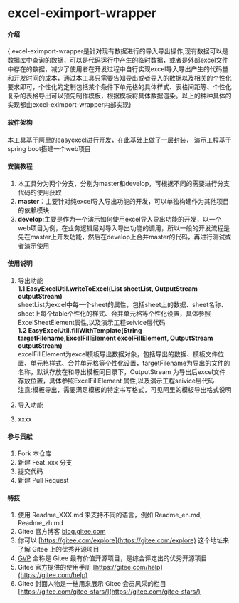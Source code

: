 # excel-eximport-wrapper

#### 介绍
{
excel-eximport-wrapper是针对现有数据进行的导入导出操作,现有数据可以是数据库中查询的数据，可以是代码运行中产生的临时数据，或者是外部excel文件中存在的数据，减少了使用者在开发过程中自行实现excel导入导出产生的代码量和开发时间的成本，通过本工具只需要告知导出或者导入的数据以及相关的个性化要求即可，个性化的定制包括某个条件下单元格的具体样式、表格间距等、个性化复杂的表格导出可以预先制作模板，根据模板将具体数据渲染。以上的种种具体的实现都由excel-eximport-wrapper内部实现}

#### 软件架构
本工具基于阿里的easyexcel进行开发，在此基础上做了一层封装，
演示工程基于spring boot搭建一个web项目


#### 安装教程

1.  本工具分为两个分支，分别为master和develop，可根据不同的需要进行分支代码的使用获取
2.  **master**：主要针对纯excel导入导出功能的开发，可以单独构建作为其他项目的依赖模块
3.  **develop**:主要是作为一个演示如何使用excel导入导出功能的开发，以一个web项目为例，在业务逻辑层对导入导出功能的调用，所以一般的开发流程是先在master上开发功能，然后在develop上合并master的代码，再进行测试或者演示使用

#### 使用说明

1.  导出功能  
**1.1 EasyExcelUtil.writeToExcel(List<ExcelSheetElement> sheetList, OutputStream outputStream)**  
sheetList为excel中每一个sheet的属性，包括sheet上的数据、sheet名称、sheet上每个table个性化的样式、合并单元格等个性化设置，具体参照ExcelSheetElement属性,以及演示工程seivice层代码  
**1.2 EasyExcelUtil.fillWithTemplate(String targetFilename,ExcelFillElement excelFillElement, OutputStream outputStream)**  
excelFillElement为excel模板导出数据对象，包括导出的数据、模板文件位置、单元格样式、合并单元格等个性化设置，targetFilename为导出的文件的名称，默认存放在和导出模板同目录下，OutputStream 为导出后excel文件存放位置，具体参照ExcelFillElement 属性,以及演示工程seivice层代码  
 <kbd>注意</kbd>:模板导出，需要满足模板的特定书写格式，可见阿里的模板导出格式说明
2.  导入功能


3.  xxxx

#### 参与贡献

1.  Fork 本仓库
2.  新建 Feat_xxx 分支
3.  提交代码
4.  新建 Pull Request


#### 特技

1.  使用 Readme\_XXX.md 来支持不同的语言，例如 Readme\_en.md, Readme\_zh.md
2.  Gitee 官方博客 [blog.gitee.com](https://blog.gitee.com)
3.  你可以 [https://gitee.com/explore](https://gitee.com/explore) 这个地址来了解 Gitee 上的优秀开源项目
4.  [GVP](https://gitee.com/gvp) 全称是 Gitee 最有价值开源项目，是综合评定出的优秀开源项目
5.  Gitee 官方提供的使用手册 [https://gitee.com/help](https://gitee.com/help)
6.  Gitee 封面人物是一档用来展示 Gitee 会员风采的栏目 [https://gitee.com/gitee-stars/](https://gitee.com/gitee-stars/)
